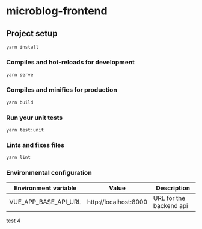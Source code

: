 # microblog-frontend

## Project setup
```
yarn install
```

### Compiles and hot-reloads for development
```
yarn serve
```

### Compiles and minifies for production
```
yarn build
```

### Run your unit tests
```
yarn test:unit
```

### Lints and fixes files
```
yarn lint
```

### Environmental configuration

| Environment variable | Value | Description |
| --- | --- | --- |
| VUE_APP_BASE_API_URL | http://localhost:8000 | URL for the backend api |

test 4
